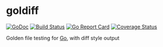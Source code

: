 # goldiff
[![GoDoc](https://godoc.org/github.com/jhillyerd/goldiff?status.png)][GoDoc]
[![Build Status](https://travis-ci.org/jhillyerd/goldiff.png?branch=master)][Build Status]
[![Go Report Card](https://goreportcard.com/badge/github.com/jhillyerd/goldiff)][Go Report Card]
[![Coverage Status](https://coveralls.io/repos/github/jhillyerd/goldiff/badge.svg)][Coverage Status]

Golden file testing for [Go], with diff style output

[Build Status]:    https://travis-ci.org/jhillyerd/goldiff
[Coverage Status]: https://coveralls.io/github/jhillyerd/goldiff
[GoDoc]:           https://godoc.org/github.com/jhillyerd/goldiff
[Go]:              http://golang.org/
[Go Report Card]:  https://goreportcard.com/report/github.com/jhillyerd/goldiff
